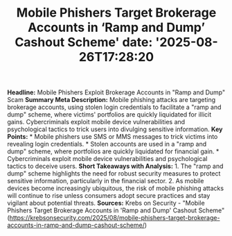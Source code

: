﻿---
title: "Mobile Phishers Target Brokerage Accounts in ‘Ramp and Dump’ Cashout Scheme'
date: '2025-08-26T17:28:20"
category: "Markets"
summary: ""
slug: "mobile phishers target brokerage accounts in ramp and dump c"
source_urls:
  - "https://krebsonsecurity.com/2025/08/mobile-phishers-target-brokerage-accounts-in-ramp-and-dump-cashout-scheme/"
seo:
  title: "Mobile Phishers Target Brokerage Accounts in ‘Ramp and Dump’ Cashout Scheme | Hash n Hedge'
  description: '"
  keywords: ["news", "markets", "brief"]
---
**Headline:** Mobile Phishers Exploit Brokerage Accounts in "Ramp and Dump" Scam  **Summary Meta Description:** Mobile phishing attacks are targeting brokerage accounts, using stolen login credentials to facilitate a "ramp and dump" scheme, where victims' portfolios are quickly liquidated for illicit gains. Cybercriminals exploit mobile device vulnerabilities and psychological tactics to trick users into divulging sensitive information.  **Key Points:**  * Mobile phishers use SMS or MMS messages to trick victims into revealing login credentials. * Stolen accounts are used in a "ramp and dump" scheme, where portfolios are quickly liquidated for financial gain. * Cybercriminals exploit mobile device vulnerabilities and psychological tactics to deceive users.  **Short Takeaways with Analysis:**  1. The "ramp and dump" scheme highlights the need for robust security measures to protect sensitive information, particularly in the financial sector. 2. As mobile devices become increasingly ubiquitous, the risk of mobile phishing attacks will continue to rise unless consumers adopt secure practices and stay vigilant about potential threats.  **Sources:**  Krebs on Security - "Mobile Phishers Target Brokerage Accounts in 'Ramp and Dump' Cashout Scheme" (https://krebsonsecurity.com/2025/08/mobile-phishers-target-brokerage-accounts-in-ramp-and-dump-cashout-scheme/) 
